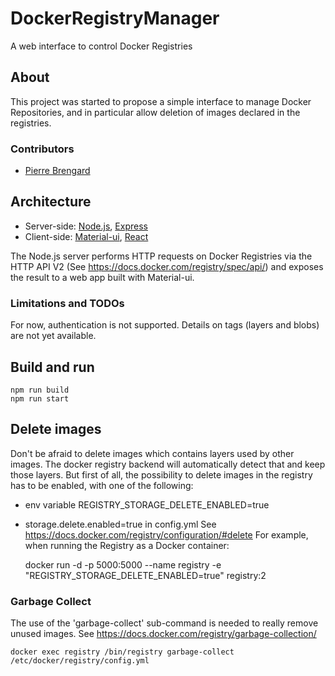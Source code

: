 # DockerRegistryManager
A web interface to control Docker Registries

## About
This project was started to propose a simple interface to manage Docker Repositories, and in particular allow deletion of images declared in the registries.

### Contributors
* [Pierre Brengard](https://github.com/pbrengard)

## Architecture
* Server-side: [Node.js](http://nodejs.org), [Express](http://expressjs.com/)
* Client-side: [Material-ui](https://material-ui-next.com), [React](https://reactjs.org)

The Node.js server performs HTTP requests on Docker Registries via the HTTP API V2 (See https://docs.docker.com/registry/spec/api/) and exposes the result to a web app built with Material-ui.

### Limitations and TODOs
For now, authentication is not supported.
Details on tags (layers and blobs) are not yet available.

## Build and run

    npm run build
    npm run start

## Delete images
Don't be afraid to delete images which contains layers used by other images. The docker registry backend will automatically detect that and keep those layers.
But first of all, the possibility to delete images in the registry has to be enabled, with one of the following:
* env variable REGISTRY_STORAGE_DELETE_ENABLED=true
* storage.delete.enabled=true in config.yml
See https://docs.docker.com/registry/configuration/#delete
For example, when running the Registry as a Docker container:

    docker run -d -p 5000:5000 --name registry -e "REGISTRY_STORAGE_DELETE_ENABLED=true" registry:2

### Garbage Collect
The use of the 'garbage-collect' sub-command is needed to really remove unused images.
See https://docs.docker.com/registry/garbage-collection/

    docker exec registry /bin/registry garbage-collect /etc/docker/registry/config.yml
